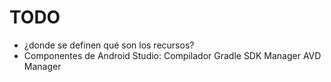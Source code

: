 # TODO

* ¿donde se definen qué son los recursos?
* Componentes de Android Studio:
	Compilador
	Gradle
	SDK Manager
	AVD Manager